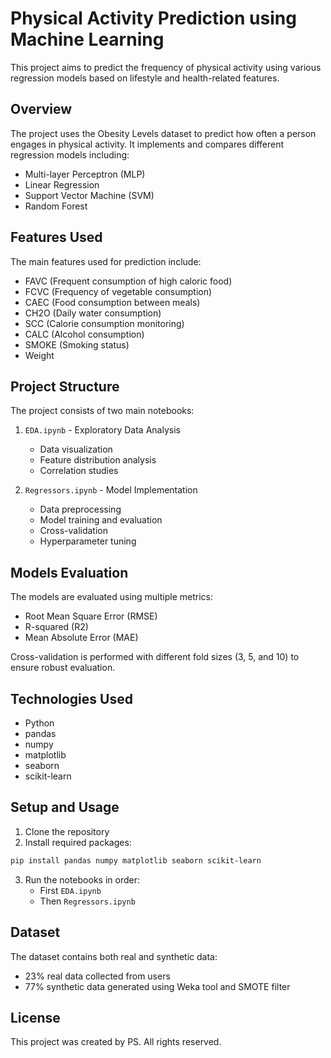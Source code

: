 # Physical Activity Prediction using Machine Learning

This project aims to predict the frequency of physical activity using various regression models based on lifestyle and health-related features.

## Overview

The project uses the Obesity Levels dataset to predict how often a person engages in physical activity. It implements and compares different regression models including:
- Multi-layer Perceptron (MLP)
- Linear Regression
- Support Vector Machine (SVM)
- Random Forest

## Features Used

The main features used for prediction include:
- FAVC (Frequent consumption of high caloric food)
- FCVC (Frequency of vegetable consumption)
- CAEC (Food consumption between meals)
- CH2O (Daily water consumption)
- SCC (Calorie consumption monitoring)
- CALC (Alcohol consumption)
- SMOKE (Smoking status)
- Weight

## Project Structure

The project consists of two main notebooks:
1. `EDA.ipynb` - Exploratory Data Analysis
   - Data visualization
   - Feature distribution analysis
   - Correlation studies
   
2. `Regressors.ipynb` - Model Implementation
   - Data preprocessing
   - Model training and evaluation
   - Cross-validation
   - Hyperparameter tuning

## Models Evaluation

The models are evaluated using multiple metrics:
- Root Mean Square Error (RMSE)
- R-squared (R2)
- Mean Absolute Error (MAE)

Cross-validation is performed with different fold sizes (3, 5, and 10) to ensure robust evaluation.

## Technologies Used

- Python
- pandas
- numpy
- matplotlib
- seaborn
- scikit-learn

## Setup and Usage

1. Clone the repository
2. Install required packages:
```sh
pip install pandas numpy matplotlib seaborn scikit-learn
```
3. Run the notebooks in order:
   - First `EDA.ipynb`
   - Then `Regressors.ipynb`

## Dataset

The dataset contains both real and synthetic data:
- 23% real data collected from users
- 77% synthetic data generated using Weka tool and SMOTE filter

## License

This project was created by PS. All rights reserved.
